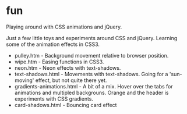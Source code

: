 fun
===

Playing around with CSS animations and jQuery. 

Just a few little toys and experiments around CSS and jQuery. Learning some of the animation effects in CSS3.

* pulley.htm - Background movement relative to browser position.
* wipe.htm - Easing functions in CSS3.
* neon.htm - Neon effects with text-shadows.
* text-shadows.html - Movements with text-shadows. Going for a 'sun-moving' effect, but not quite there yet.
* gradients-animations.html - A bit of a mix. Hover over the tabs for animations and multipled backgrouns. Orange and the header is experiments with CSS gradients.
* card-shadows.html - Bouncing card effect